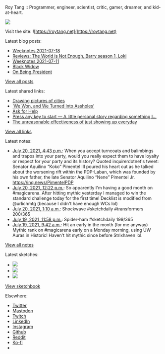 Roy Tang :: Programmer, engineer, scientist, critic, gamer, dreamer, and kid-at-heart.

![](https://roytang.net/static/img/profile.jpg)

Visit the site: ![https://roytang.net](https://roytang.net)

Latest blog posts:

- [Weeknotes 2021-07-18](https://roytang.net/2021/07/weeknotes-2021-07-18/)
- [Reviews: The World is Not Enough, Barry season 1, Loki](https://roytang.net/2021/07/wine-barry-loki/)
- [Weeknotes 2021-07-11](https://roytang.net/2021/07/weeknotes-2021-07-11/)
- [Black Widow](https://roytang.net/2021/07/black-widow/)
- [On Being President](https://roytang.net/2021/07/on-being-president/)

[View all posts](https://roytang.net/blog)

Latest shared links:

- [Drawing pictures of cities](https://roytang.net/2021/07/drawing-pictures-of-cities/)
- [‘We Won, and We Turned Into Assholes’](https://roytang.net/2021/07/we-won-and-we-turned-into-assholes/)
- [Ask for Help](https://roytang.net/2021/07/ask-for-help/)
- [Press any key to start — A little personal story regarding something I...](https://roytang.net/2021/07/press-any-key-to-start-a-little-personal-story-regarding-something-i/)
- [The unreasonable effectiveness of just showing up everyday](https://roytang.net/2021/07/the-unreasonable-effectiveness-of-just-showing-up-everyday/)

[View all links](https://roytang.net/links)

Latest notes:

- [July 20, 2021, 4:43 p.m.](https://roytang.net/2021/07/1417404857376415744/): When you accept turncoats and balimbings and trapos into your party, would you really expect them to have loyalty or respect for your party and its history? Quoted inquirerdotnet&#x27;s tweet: Senator Aquilino “Koko” Pimentel III poured his heart out as he talked about the worsening rift within the PDP-Laban, which was founded by his own father, the late Senator Aquilino “Nene” Pimentel Jr. https://inq.news/PimentelPDP
- [July 20, 2021, 12:22 p.m.](https://roytang.net/2021/07/1417339197384323075/): So apparently I&#x27;m having a good month on #magicarena. After hitting mythic yesterday I managed to win the standard challenge today for the first time! Decklist is modified from @urlichmtg (because I didn&#x27;t have enough WCs lol)
- [July 20, 2021, 1:10 a.m.](https://roytang.net/2021/07/1417170088751341573/): Shockwave #sketchdaily #transformers 200/365
- [July 19, 2021, 11:58 p.m.](https://roytang.net/2021/07/1417151745805848580/): Spider-ham #sketchdaily 199/365
- [July 19, 2021, 9:42 a.m.](https://roytang.net/2021/07/1416936573212389378/): Hit an early in the month (for me anyway) Mythic rank on #magicarena early on a Monday morning, using UW Auras in Historic! Haven&#x27;t hit mythic since before Strixhaven lol.

[View all notes](https://roytang.net/notes)

Latest sketches:


- ![](https://roytang.net/media/cache/9a/a8/9aa89a9ae762454f02b279a83b59d2ae.jpg)
- ![](https://roytang.net/media/cache/37/d3/37d3b96913c799a98fe9070957125f25.jpg)
- ![](https://roytang.net/media/cache/24/e0/24e0d3d6aafdb4a6cd96c59d8942b7d7.jpg)

[View sketchbook](https://roytang.net/albums/sketchbook)


Elsewhere:

- [Twitter](https://twitter.com/roytang)
- [Mastodon](https://mastodon.technology/@roytang)
- [Twitch](https://twitch.tv/twitchyroy)
- [LinkedIn](https://www.linkedin.com/in/roytang)
- [Instagram](https://instagram.com/roytang0400)
- [Github](https://github.com/roytang)
- [Reddit](https://reddit.com/u/hungryroy)
- [Ko-fi](https://ko-fi.com/roytang)
- [](mailto:hello@roytang.net)